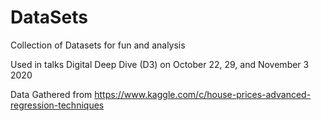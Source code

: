 # DataSets
Collection of Datasets for fun and analysis

Used in talks Digital Deep Dive (D3) on October 22, 29, and November 3 2020


Data Gathered from https://www.kaggle.com/c/house-prices-advanced-regression-techniques
